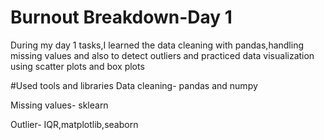 
# Burnout Breakdown-Day 1

During my day 1 tasks,I learned the data cleaning with pandas,handling missing values and also to detect outliers and practiced data visualization using scatter plots and box plots


#Used tools and libraries
Data cleaning- pandas and numpy

Missing values- sklearn

Outlier- IQR,matplotlib,seaborn
